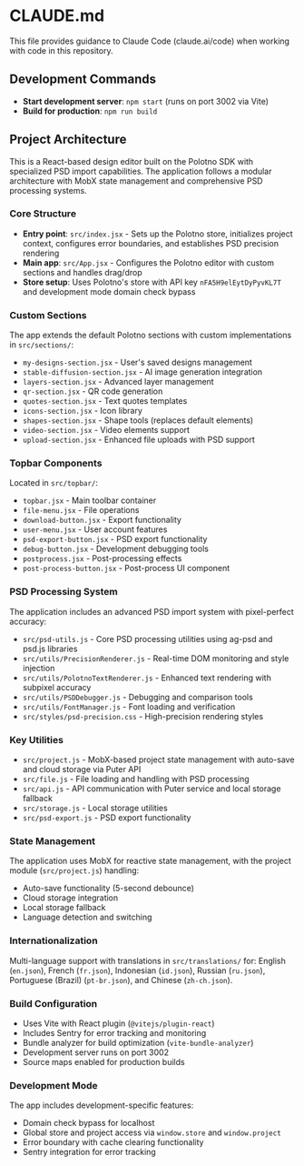 # CLAUDE.md

This file provides guidance to Claude Code (claude.ai/code) when working with code in this repository.

## Development Commands

- **Start development server**: `npm start` (runs on port 3002 via Vite)
- **Build for production**: `npm run build`

## Project Architecture

This is a React-based design editor built on the Polotno SDK with specialized PSD import capabilities. The application follows a modular architecture with MobX state management and comprehensive PSD processing systems.

### Core Structure
- **Entry point**: `src/index.jsx` - Sets up the Polotno store, initializes project context, configures error boundaries, and establishes PSD precision rendering
- **Main app**: `src/App.jsx` - Configures the Polotno editor with custom sections and handles drag/drop
- **Store setup**: Uses Polotno's store with API key `nFA5H9elEytDyPyvKL7T` and development mode domain check bypass

### Custom Sections
The app extends the default Polotno sections with custom implementations in `src/sections/`:
- `my-designs-section.jsx` - User's saved designs management
- `stable-diffusion-section.jsx` - AI image generation integration
- `layers-section.jsx` - Advanced layer management
- `qr-section.jsx` - QR code generation
- `quotes-section.jsx` - Text quotes templates
- `icons-section.jsx` - Icon library
- `shapes-section.jsx` - Shape tools (replaces default elements)
- `video-section.jsx` - Video elements support
- `upload-section.jsx` - Enhanced file uploads with PSD support

### Topbar Components
Located in `src/topbar/`:
- `topbar.jsx` - Main toolbar container
- `file-menu.jsx` - File operations
- `download-button.jsx` - Export functionality
- `user-menu.jsx` - User account features
- `psd-export-button.jsx` - PSD export functionality
- `debug-button.jsx` - Development debugging tools
- `postprocess.jsx` - Post-processing effects
- `post-process-button.jsx` - Post-process UI component

### PSD Processing System
The application includes an advanced PSD import system with pixel-perfect accuracy:
- `src/psd-utils.js` - Core PSD processing utilities using ag-psd and psd.js libraries
- `src/utils/PrecisionRenderer.js` - Real-time DOM monitoring and style injection
- `src/utils/PolotnoTextRenderer.js` - Enhanced text rendering with subpixel accuracy
- `src/utils/PSDDebugger.js` - Debugging and comparison tools
- `src/utils/FontManager.js` - Font loading and verification
- `src/styles/psd-precision.css` - High-precision rendering styles

### Key Utilities
- `src/project.js` - MobX-based project state management with auto-save and cloud storage via Puter API
- `src/file.js` - File loading and handling with PSD processing
- `src/api.js` - API communication with Puter service and local storage fallback
- `src/storage.js` - Local storage utilities
- `src/psd-export.js` - PSD export functionality

### State Management
The application uses MobX for reactive state management, with the project module (`src/project.js`) handling:
- Auto-save functionality (5-second debounce)
- Cloud storage integration
- Local storage fallback
- Language detection and switching

### Internationalization
Multi-language support with translations in `src/translations/` for: English (`en.json`), French (`fr.json`), Indonesian (`id.json`), Russian (`ru.json`), Portuguese (Brazil) (`pt-br.json`), and Chinese (`zh-ch.json`).

### Build Configuration
- Uses Vite with React plugin (`@vitejs/plugin-react`)
- Includes Sentry for error tracking and monitoring
- Bundle analyzer for build optimization (`vite-bundle-analyzer`)
- Development server runs on port 3002
- Source maps enabled for production builds

### Development Mode
The app includes development-specific features:
- Domain check bypass for localhost
- Global store and project access via `window.store` and `window.project`
- Error boundary with cache clearing functionality
- Sentry integration for error tracking